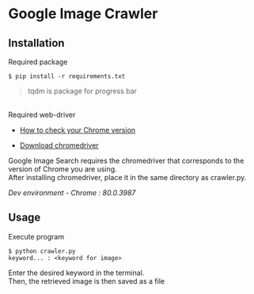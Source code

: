 Google Image Crawler
==============

Installation
-------------
Required package
```
$ pip install -r requirements.txt
```
> tqdm is package for progress bar

<br>
Required web-driver

* [How to check your Chrome version](https://support.google.com/chrome/answer/95414?co=GENIE.Platform%3DDesktop&hl=ko)

* [Download chromedriver](https://sites.google.com/a/chromium.org/chromedriver/downloads)

Google Image Search requires the chromedriver that corresponds to the version of Chrome you are using. <br>
After installing chromedriver, place it in the same directory as crawler.py.

_Dev environment - Chrome : 80.0.3987_

Usage
------
Execute program

```
$ python crawler.py
keyword... : <keyword for image>
```

Enter the desired keyword in the terminal. <br>
Then, the retrieved image is then saved as a file
